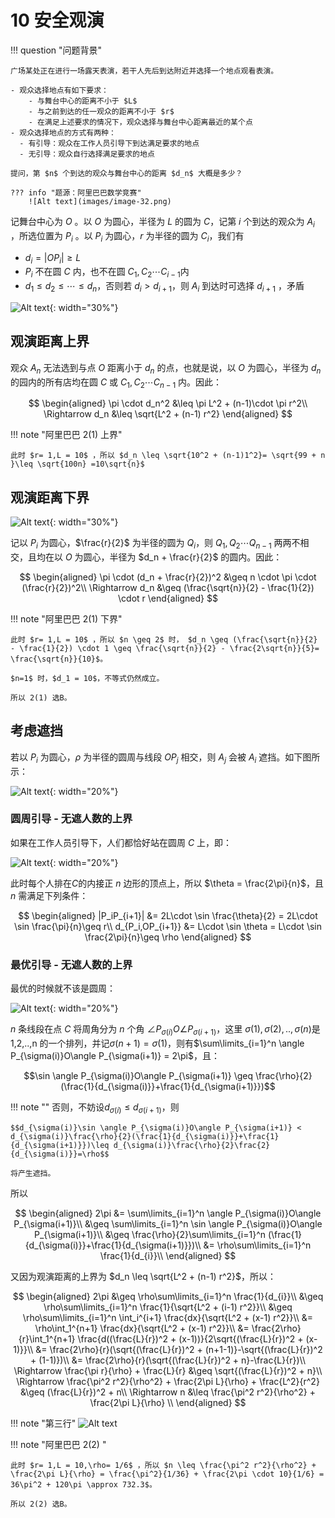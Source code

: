 # 10 安全观演

!!! question "问题背景"

    广场某处正在进行一场露天表演，若干人先后到达附近并选择一个地点观看表演。

    - 观众选择地点有如下要求：
        - 与舞台中心的距离不小于 $L$
        - 与之前到达的任一观众的距离不小于 $r$
        - 在满足上述要求的情况下，观众选择与舞台中心距离最近的某个点
    - 观众选择地点的方式有两种：
      - 有引导：观众在工作人员引导下到达满足要求的地点
      - 无引导：观众自行选择满足要求的地点
    
    提问，第 $n$ 个到达的观众与舞台中心的距离 $d_n$ 大概是多少？

    ??? info "题源：阿里巴巴数学竞赛"
        ![Alt text](images/image-32.png)

记舞台中心为 $O$ 。以 $O$ 为圆心，半径为 $L$ 的圆为 $C$，记第 $i$ 个到达的观众为 $A_i$ ，所选位置为 $P_i$ 。以 $P_i$ 为圆心，$r$ 为半径的圆为 $C_i$，我们有

- $d_i = |OP_i|\geq L$
- $P_i$ 不在圆 $C$ 内，也不在圆 $C_1, C_2 \cdots C_{i-1}$内
- $d_1\leq d_2\leq \cdots \leq d_n$，否则若 $d_i > d_{i+1}$，则 $A_i$  到达时可选择 $d_{i+1}$ ，矛盾

![Alt text](images/image-33.png){: width="30%"}

## 观演距离上界

观众 $A_n$ 无法选到与点 $O$ 距离小于 $d_n$ 的点，也就是说，以 $O$ 为圆心，半径为 $d_n$ 的园内的所有店均在圆 $C$  或 $C_1, C_2 \cdots C_{n-1}$ 内。因此：

$$
\begin{aligned}
    \pi \cdot d_n^2
    &\leq \pi L^2 + (n-1)\cdot \pi  r^2\\
    \Rightarrow d_n
    &\leq \sqrt{L^2 + (n-1) r^2}
\end{aligned}
$$

!!! note "阿里巴巴 2(1) 上界"

    此时 $r= 1,L = 10$ ，所以 $d_n \leq \sqrt{10^2 + (n-1)1^2}= \sqrt{99 + n }\leq \sqrt{100n} =10\sqrt{n}$

## 观演距离下界

![Alt text](images/image-34.png){: width="30%"}

记以 $P_i$ 为圆心，$\frac{r}{2}$ 为半径的圆为 $Q_i$，则 $Q_1, Q_2 \cdots Q_{n-1}$ 两两不相交，且均在以 $O$ 为圆心，半径为 $d_n + \frac{r}{2}$ 的圆内。因此：

$$
\begin{aligned}
    \pi \cdot (d_n + \frac{r}{2})^2
    &\geq n \cdot \pi \cdot (\frac{r}{2})^2\\
    \Rightarrow d_n
    &\geq (\frac{\sqrt{n}}{2} - \frac{1}{2}) \cdot r
\end{aligned}
$$

!!! note "阿里巴巴 2(1) 下界"

    此时 $r= 1,L = 10$ ，所以 $n \geq 2$ 时， $d_n \geq (\frac{\sqrt{n}}{2} - \frac{1}{2}) \cdot 1 \geq \frac{\sqrt{n}}{2} - \frac{2\sqrt{n}}{5}= \frac{\sqrt{n}}{10}$。
    
    $n=1$ 时，$d_1 = 10$，不等式仍然成立。

    所以 2(1) 选B。

## 考虑遮挡

若以 $P_i$ 为圆心，$\rho$ 为半径的圆周与线段 $OP_j$ 相交，则 $A_j$ 会被 $A_i$ 遮挡。如下图所示：

![Alt text](images/image-35.png){: width="20%"}

### 圆周引导 - 无遮人数的上界

如果在工作人员引导下，人们都恰好站在圆周 $C$ 上，即：

![Alt text](images/image-36.png){: width="20%"}

此时每个人排在$C$的内接正 $n$ 边形的顶点上，所以 $\theta = \frac{2\pi}{n}$，且 $n$ 需满足下列条件：

$$
\begin{aligned}
|P_iP_{i+1}| &= 2L\cdot \sin \frac{\theta}{2} = 2L\cdot \sin \frac{\pi}{n}\geq r\\
d_{P_i,OP_{i+1}} &= L\cdot \sin \theta = L\cdot \sin \frac{2\pi}{n}\geq \rho
\end{aligned}
$$

### 最优引导 - 无遮人数的上界

最优的时候就不该是圆周：

![Alt text](images/image-37.png){: width="20%"}

$n$ 条线段在点 $C$ 将周角分为 $n$ 个角 $\angle P_{\sigma(i)}O\angle P_{\sigma(i+1)}$，这里 $\sigma(1),\sigma(2),..,\sigma(n)$是1,2,..,n 的一个排列，并记$\sigma(n+1)=\sigma(1)$，则有$\sum\limits_{i=1}^n \angle P_{\sigma(i)}O\angle P_{\sigma(i+1)} = 2\pi$，且：

$$\sin \angle P_{\sigma(i)}O\angle P_{\sigma(i+1)} \geq \frac{\rho}{2}(\frac{1}{d_{\sigma(i)}}+\frac{1}{d_{\sigma(i+1)}})$$

!!! note ""
    否则，不妨设$d_{\sigma(i)} \leq d_{\sigma(i+1)}$，则

    $$d_{\sigma(i)}\sin \angle P_{\sigma(i)}O\angle P_{\sigma(i+1)} < d_{\sigma(i)}\frac{\rho}{2}(\frac{1}{d_{\sigma(i)}}+\frac{1}{d_{\sigma(i+1)}})\leq d_{\sigma(i)}\frac{\rho}{2}\frac{2}{d_{\sigma(i)}}=\rho$$

    将产生遮挡。

所以

$$
\begin{aligned}
2\pi &= \sum\limits_{i=1}^n \angle P_{\sigma(i)}O\angle P_{\sigma(i+1)}\\
&\geq \sum\limits_{i=1}^n \sin \angle P_{\sigma(i)}O\angle P_{\sigma(i+1)}\\
&\geq \frac{\rho}{2}\sum\limits_{i=1}^n (\frac{1}{d_{\sigma(i)}}+\frac{1}{d_{\sigma(i+1)}})\\
&= \rho\sum\limits_{i=1}^n \frac{1}{d_{i}}\\
\end{aligned}
$$

又因为观演距离的上界为 $d_n \leq \sqrt{L^2 + (n-1) r^2}$，所以：

$$
\begin{aligned}
2\pi &\geq \rho\sum\limits_{i=1}^n \frac{1}{d_{i}}\\
&\geq \rho\sum\limits_{i=1}^n \frac{1}{\sqrt{L^2 + (i-1) r^2}}\\
&\geq \rho\sum\limits_{i=1}^n \int_i^{i+1} \frac{dx}{\sqrt{L^2 + (x-1) r^2}}\\
&= \rho\int_1^{n+1} \frac{dx}{\sqrt{L^2 + (x-1) r^2}}\\
&= \frac{2\rho}{r}\int_1^{n+1} \frac{d((\frac{L}{r})^2 + (x-1))}{2\sqrt{(\frac{L}{r})^2 + (x-1)}}\\
&= \frac{2\rho}{r}(\sqrt{(\frac{L}{r})^2 + (n+1-1)}-\sqrt{(\frac{L}{r})^2 + (1-1)})\\
&= \frac{2\rho}{r}(\sqrt{(\frac{L}{r})^2 + n}-\frac{L}{r})\\
\Rightarrow \frac{\pi r}{\rho} + \frac{L}{r} &\geq \sqrt{(\frac{L}{r})^2 + n}\\
\Rightarrow \frac{\pi^2 r^2}{\rho^2} + \frac{2\pi L}{\rho} + \frac{L^2}{r^2} &\geq (\frac{L}{r})^2 + n\\
\Rightarrow n &\leq \frac{\pi^2 r^2}{\rho^2} + \frac{2\pi L}{\rho} \\
\end{aligned}
$$

!!! note "第三行"
    ![Alt text](images/image-38.png)

!!! note "阿里巴巴 2(2) "

    此时 $r= 1,L = 10,\rho= 1/6$ ，所以 $n \leq \frac{\pi^2 r^2}{\rho^2} + \frac{2\pi L}{\rho} = \frac{\pi^2}{1/36} + \frac{2\pi \cdot 10}{1/6} = 36\pi^2 + 120\pi \approx 732.3$。

    所以 2(2) 选B。
